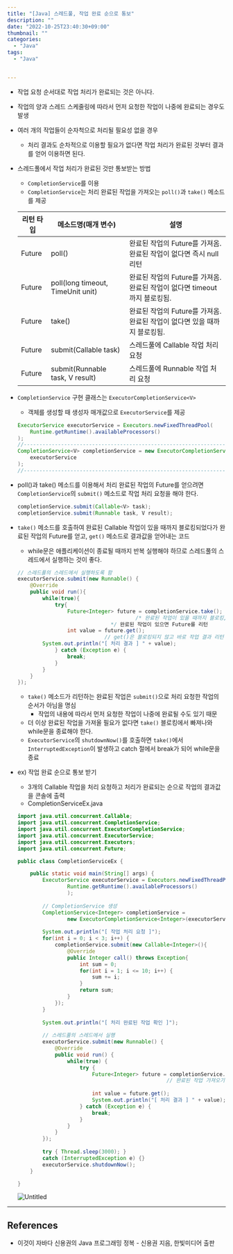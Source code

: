 ```yaml
---
title: "[Java] 스레드풀, 작업 완료 순으로 통보"
description: ""
date: "2022-10-25T23:40:30+09:00"
thumbnail: ""
categories:
  - "Java"
tags:
  - "Java"


---
```

<!--more-->

- 작업 요청 순서대로 작업 처리가 완료되는 것은 아니다.
- 작업의 양과 스레드 스케줄링에 따라서 먼저 요청한 작업이 나중에 완료되는 경우도 발생
- 여러 개의 작업들이 순자척으로 처리될 필요성 없을 경우
    - 처리 결과도 순차적으로 이용할 필요가 없다면 작업 처리가 완료된 것부터 결과를 얻어 이용하면 된다.
- 스레드풀에서 작업 처리가 완료된 것만 통보받는 방법
    - `CompletionService`를 이용
    - `CompletionService`는 처리 완료된 작업을 가져오는 `poll()`과 `take()` 메소드를 제공
    
    | 리턴 타입 | 메소드명(매개 변수) | 설명 |
    | --- | --- | --- |
    | Future<V> | poll() | 완료된 작업의 Future를 가져옴. 완료된 작업이 없다면 즉시 null 리턴 |
    | Future<V> | poll(long timeout, TimeUnit unit) | 완료된 작업의 Future를 가져옴. 완료된 작업이 없다면 timeout까지 블로킹됨. |
    | Future<V> | take() | 완료된 작업의 Future를 가져옴. 완료된 작업이 없다면 있을 때까지 블로킹됨. |
    | Future<V> | submit(Callable<V> task) | 스레드풀에 Callable 작업 처리 요청 |
    | Future<V> | submit(Runnable task, V result) | 스레드풀에 Runnable 작업 처리 요청 |
- `CompletionService` 구현 클래스는 `ExecutorCompletionService<V>`
    - 객체를 생성할 때 생성자 매개값으로 `ExecutorService`를 제공
    
    ```java
    ExecutorService executorService = Executors.newFixedThreadPool(
    	Runtime.getRuntime().availableProcessors()
    );
    //------------------------------------------------------------------------
    CompletionService<V> completionService = new ExecutorCompletionService<V>(
    	executorService
    );
    //------------------------------------------------------------------------
    ```
    
- poll()과 take() 메소드를 이용해서 처리 완료된 작업의 Future를 얻으려면 `CompletionService`의 `submit()` 메소드로 작업 처리 요청을 해야 한다.
    
    ```java
    completionService.submit(Callable<V> task);
    completionService.submit(Runnable task, V result);
    ```
    
- `take()` 메소드를 호출하여 완료된 Callable 작업이 있을 때까지 블로킹되었다가 완료된 작업의 Future를 얻고, `get()` 메소드로 결과값을 얻어내는 코드
    - while문은 애플리케이션이 종료될 때까지 반복 실행해야 하므로 스레드풀의 스레드에서 실행하는 것이 좋다.
    
    ```java
    // 스레드풀의 스레드에서 실행하도록 함
    executorService.submit(new Runnable() {
    	@Override
    	public void run(){
    		while(true){
    			try{
    				Future<Integer> future = completionService.take();
    				                      /* 완료된 작업이 있을 때까지 블로킹,
                                  */ 완료된 작업이 있으면 Future를 리턴
    				int value = future.get();
    	                        // get()은 블로킹되지 않고 바로 작업 결과 리턴
            System.out.println("[ 처리 결과 ] " + value);
    			} catch (Exception e) {
    				break;
    			}
    		}
    	}
    });
    ```
    
    - `take()` 메소드가 리턴하는 완료된 작업은 `submit()`으로 처리 요청한 작업의 순서가 아님을 명심
        - 작업의 내용에 따라서 먼저 요청한 작업이 나중에 완료될 수도 있기 때문
    - 더 이상 완료된 작업을 가져올 필요가 없다면 `take()` 블로킹에서 빠져나와 while문을 종료해야 한다.
    - `ExecutorService`의 `shutdownNow()`를 호출하면 `take()`에서 `InterruptedException`이 발생하고 catch 절에서 break가 되어 while문을 종료
- ex) 작업 완료 순으로 통보 받기
    - 3개의 Callable 작업을 처리 요청하고 처리가 완료되는 순으로 작업의 결과값을 콘솔에 출력
    - CompletionServiceEx.java
    
    ```java
    import java.util.concurrent.Callable;
    import java.util.concurrent.CompletionService;
    import java.util.concurrent.ExecutorCompletionService;
    import java.util.concurrent.ExecutorService;
    import java.util.concurrent.Executors;
    import java.util.concurrent.Future;
    
    public class CompletionServiceEx {
    
    	public static void main(String[] args) {
    		ExecutorService executorService = Executors.newFixedThreadPool(
    				Runtime.getRuntime().availableProcessors()				
    				);
    		
    		// CompletionService 생성
    		CompletionService<Integer> completionService = 
    				new ExecutorCompletionService<Integer>(executorService);
    		
    		System.out.println("[ 작업 처리 요청 ]");
    		for(int i = 0; i < 3; i++) {
    			completionService.submit(new Callable<Integer>(){
    				@Override
    				public Integer call() throws Exception{
    					int sum = 0;
    					for(int i = 1; i <= 10; i++) {
    						sum += i;
    					}
    					return sum;
    				}
    			});
    		}
    		
    		System.out.println("[ 처리 완료된 작업 확인 ]");
    		
    		// 스레드풀의 스레드에서 실행
    		executorService.submit(new Runnable() {
    			@Override
    			public void run() {
    				while(true) {
    					try {
    						Future<Integer> future = completionService.take();
    						                        // 완료된 작업 가져오기
    						
    						int value = future.get();
    						System.out.println("[ 처리 결과 ] " + value);
    					} catch (Exception e) {
    						break;
    					}
    				}
    			}
    		});
    		
    		try { Thread.sleep(3000); }
    		catch (InterruptedException e) {}
    		executorService.shutdownNow();
    	}
    
    }
    ```
    
    ![Untitled](/images/lang_java/multi_thread/스레드풀,_작업_완료_순으로_통보/Untitled.png)
    

---

## References

- 이것이 자바다 신용권의 Java 프로그래밍 정복 - 신용권 지음, 한빛미디어 출판